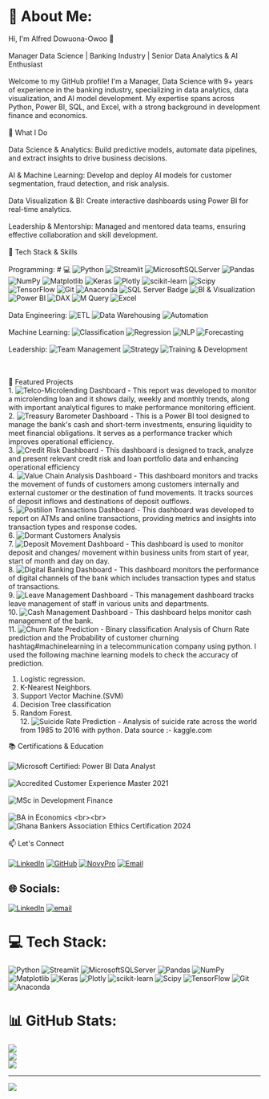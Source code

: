 # 💫 About Me:
Hi, I'm Alfred Dowuona-Owoo 👋<br><br>Manager Data Science | Banking Industry | Senior Data Analytics & AI Enthusiast<br><br>Welcome to my GitHub profile! I'm a Manager, Data Science with 9+ years of experience in the banking industry, specializing in data analytics, data visualization, and AI model development. My expertise spans across Python, Power BI, SQL, and Excel, with a strong background in development finance and economics.<br><br>🚀 What I Do<br><br>Data Science & Analytics: Build predictive models, automate data pipelines, and extract insights to drive business decisions.<br><br>AI & Machine Learning: Develop and deploy AI models for customer segmentation, fraud detection, and risk analysis.<br><br>Data Visualization & BI: Create interactive dashboards using Power BI for real-time analytics.<br><br>Leadership & Mentorship: Managed and mentored data teams, ensuring effective collaboration and skill development.<br><br>🔧 Tech Stack & Skills<br><br>Programming: # 💻
![Python](https://img.shields.io/badge/python-3670A0?style=for-the-badge&logo=python&logoColor=ffdd54) ![Streamlit](https://img.shields.io/badge/Streamlit-%23FE4B4B.svg?style=for-the-badge&logo=streamlit&logoColor=white) ![MicrosoftSQLServer](https://img.shields.io/badge/Microsoft%20SQL%20Server-CC2927?style=for-the-badge&logo=microsoft%20sql%20server&logoColor=white) ![Pandas](https://img.shields.io/badge/pandas-%23150458.svg?style=for-the-badge&logo=pandas&logoColor=white) ![NumPy](https://img.shields.io/badge/numpy-%23013243.svg?style=for-the-badge&logo=numpy&logoColor=white) ![Matplotlib](https://img.shields.io/badge/Matplotlib-%23ffffff.svg?style=for-the-badge&logo=Matplotlib&logoColor=black) ![Keras](https://img.shields.io/badge/Keras-%23D00000.svg?style=for-the-badge&logo=Keras&logoColor=white) ![Plotly](https://img.shields.io/badge/Plotly-%233F4F75.svg?style=for-the-badge&logo=plotly&logoColor=white) ![scikit-learn](https://img.shields.io/badge/scikit--learn-%23F7931E.svg?style=for-the-badge&logo=scikit-learn&logoColor=white) ![Scipy](https://img.shields.io/badge/SciPy-%230C55A5.svg?style=for-the-badge&logo=scipy&logoColor=%white) ![TensorFlow](https://img.shields.io/badge/TensorFlow-%23FF6F00.svg?style=for-the-badge&logo=TensorFlow&logoColor=white) ![Git](https://img.shields.io/badge/git-%23F05033.svg?style=for-the-badge&logo=git&logoColor=white) ![Anaconda](https://img.shields.io/badge/Anaconda-%2344A833.svg?style=for-the-badge&logo=anaconda&logoColor=white) ![SQL Server Badge](https://img.shields.io/badge/SQL_Server-CC2927?style=for-the-badge&logo=microsoftsqlserver&logoColor=white)
![BI & Visualization](https://img.shields.io/badge/BI_&_Visualization-217346?style=for-the-badge&logo=bar-chart&logoColor=white)
![Power BI](https://img.shields.io/badge/Power_BI-F2C811?style=for-the-badge&logo=powerbi&logoColor=black)
![DAX](https://img.shields.io/badge/DAX-0052CC?style=for-the-badge&logo=powerbi&logoColor=white)
![M Query](https://img.shields.io/badge/M_Query-008272?style=for-the-badge&logo=powerbi&logoColor=white)
![Excel](https://img.shields.io/badge/Excel-217346?style=for-the-badge&logo=microsoftexcel&logoColor=white)
<br><br>Data Engineering: ![ETL](https://img.shields.io/badge/ETL-FF6D00?style=for-the-badge&logo=database&logoColor=white)
![Data Warehousing](https://img.shields.io/badge/Data_Warehousing-0052CC?style=for-the-badge&logo=microsoftsqlserver&logoColor=white)
![Automation](https://img.shields.io/badge/Automation-34A853?style=for-the-badge&logo=robotframework&logoColor=white)
<br><br>Machine Learning: ![Classification](https://img.shields.io/badge/Classification-1E88E5?style=for-the-badge&logo=ai&logoColor=white)
![Regression](https://img.shields.io/badge/Regression-43A047?style=for-the-badge&logo=chart-line&logoColor=white)
![NLP](https://img.shields.io/badge/NLP-FF6F00?style=for-the-badge&logo=googletranslate&logoColor=white)
![Forecasting](https://img.shields.io/badge/Forecasting-673AB7?style=for-the-badge&logo=trending-up&logoColor=white)
<br><br>Leadership: ![Team Management](https://img.shields.io/badge/Team_Management-007ACC?style=for-the-badge&logo=people&logoColor=white)
![Strategy](https://img.shields.io/badge/Strategy-FF9800?style=for-the-badge&logo=target&logoColor=white)
![Training & Development](https://img.shields.io/badge/Training_&_Development-4CAF50?style=for-the-badge&logo=chalkboardteacher&logoColor=white)

<br><br>📂 Featured Projects<br>1. ![Telco-Microlending Dashboard](https://img.shields.io/badge/Telco--Microlending_Dashboard-0088CC?style=for-the-badge&logo=bar-chart&logoColor=white)  - This report was developed to monitor a microlending loan and it shows daily, weekly and monthly trends, along with important analytical figures to make performance monitoring efficient.<br>2. ![Treasury Barometer Dashboard](https://img.shields.io/badge/Treasury_Barometer_Dashboard-004B87?style=for-the-badge&logo=chart-bar&logoColor=white) - This is a Power BI tool designed to manage the bank's cash and short-term investments, ensuring liquidity to meet financial obligations. It serves as a performance tracker which improves operational efficiency.<br>3. ![Credit Risk Dashboard](https://img.shields.io/badge/Credit_Risk_Dashboard-B71C1C?style=for-the-badge&logo=shield-check&logoColor=white) - This dashboard is designed to track, analyze and present relevant credit risk and loan portfolio data and enhancing operational efficiency<br>4. ![Value Chain Analysis Dashboard](https://img.shields.io/badge/Value_Chain_Analysis_Dashboard-2E7D32?style=for-the-badge&logo=flowchart&logoColor=white) - This dashboard monitors and tracks the movement of funds of customers among customers internally and external customer or the destination of fund movements. It tracks sources of deposit inflows and destinations of deposit outflows.<br>5. ![Postilion Transactions Dashboard](https://img.shields.io/badge/Postilion_Transactions_Dashboard-0A66C2?style=for-the-badge&logo=credit-card&logoColor=white) - This dashboard was developed to report on ATMs and online transactions, providing metrics and insights into transaction types and response codes.<br>6. ![Dormant Customers Analysis](https://img.shields.io/badge/Dormant_Customers_Analysis-9E9E9E?style=for-the-badge&logo=user-slash&logoColor=white)
<br>7. ![Deposit Movement Dashboard](https://img.shields.io/badge/Deposit_Movement_Dashboard-2E7D32?style=for-the-badge&logo=money-bill-wave&logoColor=white) - This dashboard is used to monitor deposit and changes/ movement within business units from start of year, start of month and day on day.<br>8. ![Digital Banking Dashboard](https://img.shields.io/badge/Digital_Banking_Dashboard-1565C0?style=for-the-badge&logo=mobile-alt&logoColor=white) - This dashboard monitors the performance of digital channels of the bank which includes transaction types and status of transactions.<br>9. ![Leave Management Dashboard](https://img.shields.io/badge/Leave_Management_Dashboard-4CAF50?style=for-the-badge&logo=calendar-check&logoColor=white) - This management dashboard tracks leave management of staff in various units and departments.<br>10. ![Cash Management Dashboard](https://img.shields.io/badge/Cash_Management_Dashboard-FFD700?style=for-the-badge&logo=sack-dollar&logoColor=black) -  This dashboard helps monitor cash management of the bank.<br>11. ![Churn Rate Prediction](https://img.shields.io/badge/Churn_Rate_Prediction-FF5733?style=for-the-badge&logo=chart-line&logoColor=white) - Binary classification Analysis of Churn Rate prediction and the Probability of customer churning hashtag#machinelearning in a telecommunication company using python. I used the following machine learning models to check the accuracy of prediction.
1. Logistic regression.
2. K-Nearest Neighbors.
3. Support Vector Machine.(SVM)
4. Decision Tree classification 
5. Random Forest.
<br>12. ![Suicide Rate Prediction](https://img.shields.io/badge/Suicide_Rate_Prediction-8B0000?style=for-the-badge&logo=heartbeat&logoColor=white) - Analysis of suicide rate across the world from 1985 to 2016 with python. Data source :- kaggle.com <br>



📚 Certifications & Education<br><br>![Microsoft Certified: Power BI Data Analyst](https://img.shields.io/badge/Microsoft_Certified%3A_Power_BI_Data_Analyst-5E5E5E?style=for-the-badge&logo=verified&logoColor=white)
<br><br>![Accredited Customer Experience Master 2021](https://img.shields.io/badge/Accredited_Customer_Experience_Master_2021-FF6F00?style=for-the-badge&logo=handshake&logoColor=white) <br><br>![MSc in Development Finance](https://img.shields.io/badge/MSc_in_Development_Finance_(2017--2018)-002147?style=for-the-badge&logo=graduation-cap&logoColor=white) <br><br>![BA in Economics](https://img.shields.io/badge/BA_in_Economics_(University_of_Ghana)-002147?style=for-the-badge&logo=graduation-cap&logoColor=white) <br><br>![Ghana Bankers Association Ethics Certification 2024](https://img.shields.io/badge/Ghana_Bankers_Association_Ethics_Certification_2024-8B0000?style=for-the-badge&logo=balance-scale&logoColor=white)
<br><br>📫 Let's Connect<br><br> 
[![LinkedIn](https://img.shields.io/badge/LinkedIn-%230077B5.svg?logo=linkedin&logoColor=white)](https://www.linkedin.com/in/alfred-dowuona-owoo-23feb) 
[![GitHub](https://img.shields.io/badge/GitHub-%23181717.svg?logo=github&logoColor=white)](https://github.com/alfredDowuona-Owoo) 
[![NovyPro](https://img.shields.io/badge/NovyPro-%23008CBA.svg?logo=bar-chart&logoColor=white)](https://www.novypro.com/profile_projects/alfred-dowuona-owoo) 
[![Email](https://img.shields.io/badge/Email-D14836?logo=gmail&logoColor=white)](mailto:alfredowoo90@gmail.com)



## 🌐 Socials:
[![LinkedIn](https://img.shields.io/badge/LinkedIn-%230077B5.svg?logo=linkedin&logoColor=white)](https://linkedin.com/in/alfred-dowuona-owoo-23feb) [![email](https://img.shields.io/badge/Email-D14836?logo=gmail&logoColor=white)](mailto:alfredowoo90@gmail.com) 

# 💻 Tech Stack:
![Python](https://img.shields.io/badge/python-3670A0?style=for-the-badge&logo=python&logoColor=ffdd54) ![Streamlit](https://img.shields.io/badge/Streamlit-%23FE4B4B.svg?style=for-the-badge&logo=streamlit&logoColor=white) ![MicrosoftSQLServer](https://img.shields.io/badge/Microsoft%20SQL%20Server-CC2927?style=for-the-badge&logo=microsoft%20sql%20server&logoColor=white) ![Pandas](https://img.shields.io/badge/pandas-%23150458.svg?style=for-the-badge&logo=pandas&logoColor=white) ![NumPy](https://img.shields.io/badge/numpy-%23013243.svg?style=for-the-badge&logo=numpy&logoColor=white) ![Matplotlib](https://img.shields.io/badge/Matplotlib-%23ffffff.svg?style=for-the-badge&logo=Matplotlib&logoColor=black) ![Keras](https://img.shields.io/badge/Keras-%23D00000.svg?style=for-the-badge&logo=Keras&logoColor=white) ![Plotly](https://img.shields.io/badge/Plotly-%233F4F75.svg?style=for-the-badge&logo=plotly&logoColor=white) ![scikit-learn](https://img.shields.io/badge/scikit--learn-%23F7931E.svg?style=for-the-badge&logo=scikit-learn&logoColor=white) ![Scipy](https://img.shields.io/badge/SciPy-%230C55A5.svg?style=for-the-badge&logo=scipy&logoColor=%white) ![TensorFlow](https://img.shields.io/badge/TensorFlow-%23FF6F00.svg?style=for-the-badge&logo=TensorFlow&logoColor=white) ![Git](https://img.shields.io/badge/git-%23F05033.svg?style=for-the-badge&logo=git&logoColor=white) ![Anaconda](https://img.shields.io/badge/Anaconda-%2344A833.svg?style=for-the-badge&logo=anaconda&logoColor=white)
# 📊 GitHub Stats:
![](https://github-readme-stats.vercel.app/api?username=alfreddowuona-owoo&theme=merko&hide_border=false&include_all_commits=false&count_private=false)<br/>
![](https://nirzak-streak-stats.vercel.app/?user=alfreddowuona-owoo&theme=merko&hide_border=false)<br/>
![](https://github-readme-stats.vercel.app/api/top-langs/?username=alfreddowuona-owoo&theme=merko&hide_border=false&include_all_commits=false&count_private=false&layout=compact)

---
[![](https://visitcount.itsvg.in/api?id=alfreddowuona-owoo&icon=0&color=0)](https://visitcount.itsvg.in)

<!-- Proudly created with GPRM ( https://gprm.itsvg.in ) -->

<!---
alfredDowuona-Owoo/alfredDowuona-Owoo is a ✨ special ✨ repository because its `README.md` (this file) appears on your GitHub profile.
You can click the Preview link to take a look at your changes.
--->
